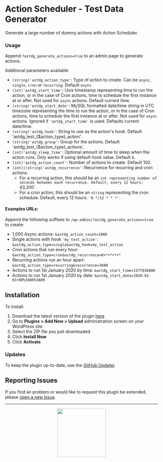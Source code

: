 # Action Scheduler - Test Data Generator

Generate a large number of dummy actions with Action Scheduler.

### Usage

Append `?astdg_generate_actions=true` to an admin page to generate actions.

Additional parameters available:

* `(string)'astdg_action_type'`: Type of action to create. Can be `async`, `single`, `cron` or `recurring`. Default `async`.
* `(int)'astdg_start_time'`: Unix timestamp representing time to run the action, or in the case of Cron actions, time to schedule the first instance at or after. Not used for `async` actions. Default current time.
* `(string)'astdg_start_date'`: MySQL formatted date/time string in UTC timezone representing the time to run the action, or in the case of Cron actions, time to schedule the first instance at or after. Not used for `async` actions. Ignored if `'astdg_start_time'` is used. Defaults current date/time.
* `(string)'astdg_hook'`: String to use as the action's hook. Default 'astdg_test_{$action_type}_action'.
* `(string)'astdg_group'`: Group for the actions. Default 'astdg_test_{$action_type}_actions'.
* `(int)'astdg_sleep_time'`: Optional amount of time to sleep when the action runs. Only works if using default hook value. Default `0`.
* `(int)'astdg_action_count'`: Number of actions to create. Default 100. 
* `(int)|(string)'astdg_recurrence'`: Recurrence for recurring and cron actions.
	* For a recurring action, this should be an `int representing number of seconds between each recurrence. Default, every 12 hours: `43,200`.
	* For a cron action, this should be an `string` representing the cron schedule. Default, every 12 hours: `'0 */12 * * *'`.

#### Examples URLs:

Append the following suffixes to `/wp-admin/?astdg_generate_actions=true` to create:

* 1,000 Async actions: `&astdg_action_count=1000`
* Single actions with hook `'my_test_action'`: `&astdg_action_type=single&astdg_hook=my_test_action`
* Cron actions that run every hour: `&astdg_action_type=cron&astdg_recurrence=0+*+*+*+*`
* Recurring actions run an hour apart: `&astdg_action_type=recurring&recurrence=3600`
* Actions to run 1st January 2020 by time: `&astdg_start_time=1577836800`
* Actions to run 1st January 2020 by date: `&astdg_start_date=2020-01-01+00%3A00%3A00`

## Installation

To install:

1. Download the latest version of the plugin [here](https://github.com/Prospress/action-scheduler-test-data-generator/archive/master.zip)
1. Go to **Plugins > Add New > Upload** administration screen on your WordPress site
1. Select the ZIP file you just downloaded
1. Click **Install Now**
1. Click **Activate**

### Updates

To keep the plugin up-to-date, use the [GitHub Updater](https://github.com/afragen/github-updater).

## Reporting Issues

If you find an problem or would like to request this plugin be extended, please [open a new Issue](https://github.com/Prospress/action-scheduler-test-data-generator/issues/new).

---

<p align="center">
	<a href="https://prospress.com/">
		<img src="https://cloud.githubusercontent.com/assets/235523/11986380/bb6a0958-a983-11e5-8e9b-b9781d37c64a.png" width="160">
	</a>
</p>